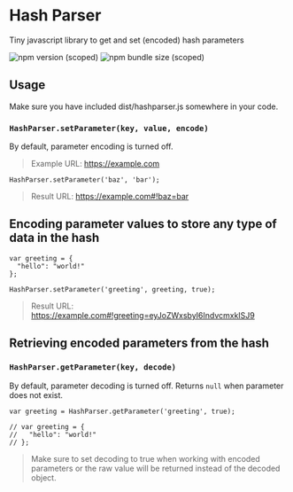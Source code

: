 # Hash Parser
Tiny javascript library to get and set (encoded) hash parameters

![npm version (scoped)](https://img.shields.io/npm/v/@rvanbaalen/hashparser.svg?style=popout-square) ![npm bundle size (scoped)](https://img.shields.io/bundlephobia/min/@rvanbaalen/hashparser.svg?style=popout-square)

## Usage

Make sure you have included dist/hashparser.js somewhere in your code.

### `HashParser.setParameter(key, value, encode)`
By default, parameter encoding is turned off.

> Example URL: https://example.com

```
HashParser.setParameter('baz', 'bar');
```

> Result URL: https://example.com#!baz=bar

## Encoding parameter values to store any type of data in the hash

```
var greeting = {
  "hello": "world!"
};

HashParser.setParameter('greeting', greeting, true);
```

> Result URL: https://example.com#!greeting=eyJoZWxsbyI6IndvcmxkISJ9

## Retrieving encoded parameters from the hash
### `HashParser.getParameter(key, decode)`
By default, parameter decoding is turned off.
Returns `null` when parameter does not exist.

```
var greeting = HashParser.getParameter('greeting', true);

// var greeting = {
//   "hello": "world!"
// };
```

> Make sure to set decoding to true when working with encoded parameters or the raw value will be returned instead of the decoded object.
